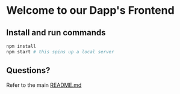 # Welcome to our Dapp's Frontend

## Install and run commands

```bash
npm install
npm start # this spins up a local server
```

## Questions?

Refer to the main [README.md](../README.md)
